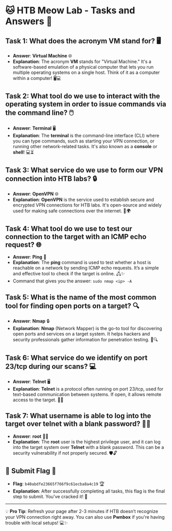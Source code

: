 # 🐱 HTB Meow Lab - Tasks and Answers 🐾


## Task 1: What does the acronym **VM** stand for? 🖥️

- **Answer**: **Virtual Machine** 🌐
- **Explanation**: The acronym **VM** stands for "Virtual Machine." It's a software-based emulation of a physical computer that lets you run multiple operating systems on a single host. Think of it as a computer within a computer! 🖥️💻


## Task 2: What tool do we use to interact with the operating system in order to issue commands via the command line? 🖱️

- **Answer**: **Terminal** 🖥️
- **Explanation**: The **terminal** is the command-line interface (CLI) where you can type commands, such as starting your VPN connection, or running other network-related tasks. It's also known as a **console** or **shell**! 💻⏳


## Task 3: What service do we use to form our VPN connection into HTB labs? 🔒

- **Answer**: **OpenVPN** 🌐
- **Explanation**: **OpenVPN** is the service used to establish secure and encrypted VPN connections for HTB labs. It's open-source and widely used for making safe connections over the internet. 🔐🌍


## Task 4: What tool do we use to test our connection to the target with an ICMP echo request? 🌐

- **Answer**: **Ping** 🏓
- **Explanation**: The **ping** command is used to test whether a host is reachable on a network by sending ICMP echo requests. It’s a simple and effective tool to check if the target is online. 🖧✨
-  Command that gives you the answer: ```sudo nmap <ip> -A```


## Task 5: What is the name of the most common tool for finding open ports on a target? 🔍

- **Answer**: **Nmap** 🔒
- **Explanation**: **Nmap** (Network Mapper) is the go-to tool for discovering open ports and services on a target system. It helps hackers and security professionals gather information for penetration testing. 🚪🔍


## Task 6: What service do we identify on port 23/tcp during our scans? 💻

- **Answer**: **Telnet** 🖥️
- **Explanation**: **Telnet** is a protocol often running on port 23/tcp, used for text-based communication between systems. If open, it allows remote access to the target. 🚪💬


## Task 7: What username is able to log into the target over telnet with a blank password? 🚪🔑

- **Answer**: **root** 🧑‍💻
- **Explanation**: The **root** user is the highest privilege user, and it can log into the target system over **Telnet** with a blank password. This can be a security vulnerability if not properly secured. 🛡️🔓


## 🎯 Submit Flag 🏁

- **Flag**: `b40abdfe23665f766f9c61ecba8a4c19` 🏆
- **Explanation**: After successfully completing all tasks, this flag is the final step to submit. You've cracked it! 🎉

---

💡 **Pro Tip**: Refresh your page after 2-3 minutes if HTB doesn’t recognize your VPN connection right away. You can also use **Pwnbox** if you're having trouble with local setups! 💻✨
